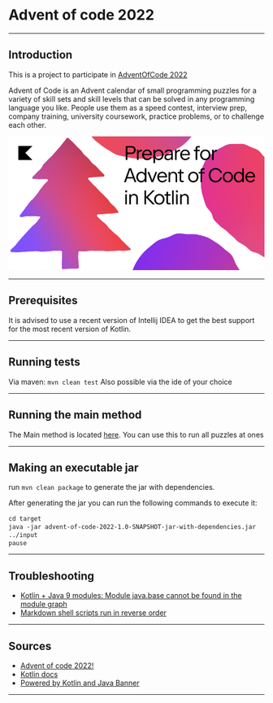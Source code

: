 # Advent of code 2022

---

## Introduction

This is a project to participate in [AdventOfCode 2022](https://adventofcode.com/2022)

Advent of Code is an Advent calendar of small programming puzzles for a variety of skill sets and skill levels that can
be solved in any programming language you like. People use them as a speed contest, interview prep, company training,
university coursework, practice problems, or to challenge each other.

![prepare](src/main/resources/img.png)

---

## Prerequisites

It is advised to use a recent version of Intellij IDEA to get the best support for the most recent version of Kotlin.

---

## Running tests

Via maven: `mvn clean test`
Also possible via the ide of your choice

---

## Running the main method

The Main method is located [here](src/main/kotlin/aoc/Launcher2022.kt). You can use this to run all puzzles at ones

---

## Making an executable jar

run `mvn clean package` to generate the jar with dependencies.

After generating the jar you can run the following commands to execute it:

```shell
cd target
java -jar advent-of-code-2022-1.0-SNAPSHOT-jar-with-dependencies.jar ../input
pause
```

---

## Troubleshooting

- [Kotlin + Java 9 modules: Module java.base cannot be found in the module graph](https://www.appsloveworld.com/kotlin/100/7/kotlin-java-9-modules-module-java-base-cannot-be-found-in-the-module-graph)
- [Markdown shell scripts run in reverse order](https://youtrack.jetbrains.com/issue/IDEA-294997/Markdown-shell-scripts-run-in-reverse-order)

---

## Sources

- [Advent of code 2022!](http://patorjk.com/software/taag/#p=display&f=Cursive&t=Advent%20of%20code%202022!)
- [Kotlin docs](https://kotlinlang.org/docs/home.html)
- [Powered by Kotlin and Java Banner](http://patorjk.com/software/taag/#p=display&f=Cursive&t=Powered%20by%20Kotlin%20and%20Java)

---
